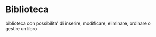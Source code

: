 # Biblioteca
 biblioteca con possibilita' di inserire, modificare, eliminare, ordinare o gestire un libro
